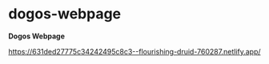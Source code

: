 # dogos-webpage
**Dogos Webpage**

https://631ded27775c34242495c8c3--flourishing-druid-760287.netlify.app/
